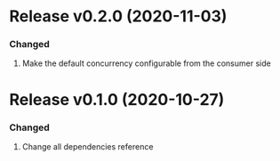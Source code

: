 Release v0.2.0 (2020-11-03)
===========================
### Changed
1. Make the default concurrency configurable from the consumer side

Release v0.1.0 (2020-10-27)
===========================
### Changed
1. Change all dependencies reference